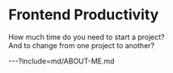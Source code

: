 # Frontend Productivity 

How much time do you need to start a project?  
And to change from one project to another?

---?include=md/ABOUT-ME.md
